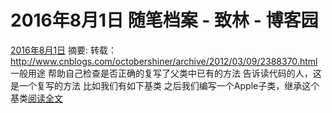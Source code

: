 
# 2016年8月1日 随笔档案 - 致林 - 博客园






[2016年8月1日](https://www.cnblogs.com/bincoding/archive/2016/08/01.html)
摘要: 转载：http://www.cnblogs.com/octobershiner/archive/2012/03/09/2388370.html 一般用途 帮助自己检查是否正确的复写了父类中已有的方法 告诉读代码的人，这是一个复写的方法 比如我们有如下基类 之后我们编写一个Apple子类，继承这个基类[阅读全文](https://www.cnblogs.com/bincoding/p/5725732.html)

